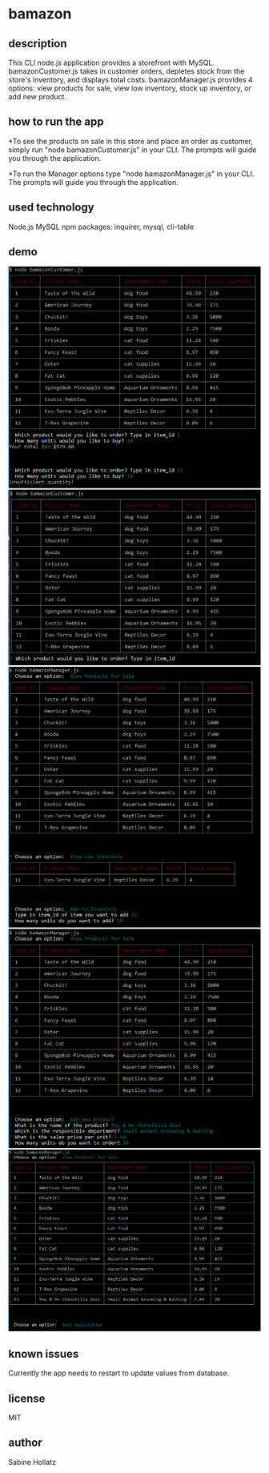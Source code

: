 # bamazon
## description
This CLI node.js application provides a storefront with MySQL.
bamazonCustomer.js takes in customer orders, depletes stock from the store's inventory, and displays total costs.
bamazonManager.js provides 4 options: view products for sale, view low inventory, stock up inventory, or add new product.

## how to run the app
*To see the products on sale in this store and place an order as customer, simply run "node bamazonCustomer.js" in your CLI. The prompts will guide you through the application.

*To run the Manager options type "node bamazonManager.js" in your CLI. The prompts will guide you through the application.

## used technology
Node.js
MySQL
npm packages: inquirer, mysql, cli-table

## demo
![Customer Order](/images/Demo_Customer01.PNG)
![Updated Inventory After Order](/images/Demo_Customer02.PNG)
![Manager View Products + View Low Inventory + Add Inventory](/images/Demo_Manager01.PNG)
![Manager View Products + Add New Product](/images/Demo_Manager02.PNG)
![Manager View Products + Quit Application](/images/Demo_Manager03.PNG)

## known issues
Currently the app needs to restart to update values from database.

## license
MIT

## author
Sabine Hollatz


